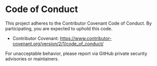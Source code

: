 # Code of Conduct

This project adheres to the Contributor Covenant Code of Conduct. By participating, you are expected to uphold this code.

- Contributor Covenant: https://www.contributor-covenant.org/version/2/1/code_of_conduct/

For unacceptable behavior, please report via GitHub private security advisories or maintainers.
